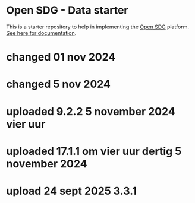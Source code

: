 # Open SDG - Data starter

This is a starter repository to help in implementing the [Open SDG](https://github.com/open-sdg/open-sdg) platform. [See here for documentation](https://open-sdg.readthedocs.io).

# changed 01 nov 2024
# changed 5 nov 2024
# uploaded 9.2.2 5 november 2024 vier uur
# uploaded 17.1.1 om vier uur dertig 5 november 2024
# upload 24 sept 2025 3.3.1

